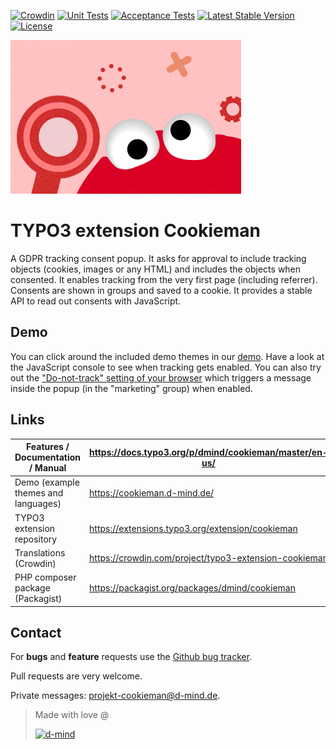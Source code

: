 [![Crowdin](https://badges.crowdin.net/typo3-extension-cookieman/localized.svg)](https://crowdin.com/project/typo3-extension-cookieman)
[![Unit Tests](https://github.com/dmind-gmbh/extension-cookieman/workflows/CGL%20&%20unit%20tests/badge.svg?event=push&branch=master)](https://github.com/dmind-gmbh/extension-cookieman/actions)
[![Acceptance Tests](https://github.com/dmind-gmbh/extension-cookieman/workflows/acceptance%20tests/badge.svg?event=push&branch=master)](https://github.com/dmind-gmbh/extension-cookieman/actions)
[![Latest Stable Version](https://poser.pugx.org/dmind/cookieman/v/stable)](https://packagist.org/packages/dmind/cookieman)
[![License](https://poser.pugx.org/dmind/cookieman/license)](https://packagist.org/packages/dmind/cookieman)

![Cookieman logo](Documentation/Images/illu-3zu2-cookieman-d-mind.png)

# TYPO3 extension Cookieman

A GDPR tracking consent popup. It asks for approval to include tracking objects (cookies, images or any HTML) and includes the objects when consented. It enables tracking from the very first page (including referrer). Consents are shown in groups and saved to a cookie. It provides a stable API to read out consents with JavaScript.

## Demo
You can click around the included demo themes in our [demo](https://cookieman.d-mind.de/). Have a look at the JavaScript console to see when tracking gets enabled. You can also try out the ["Do-not-track" setting of your browser](https://en.wikipedia.org/wiki/Do_Not_Track) which triggers a message inside the popup (in the "marketing" group) when enabled.

## Links
| **Features / Documentation / Manual** | <https://docs.typo3.org/p/dmind/cookieman/master/en-us/> |
| --- | --- |
| Demo (example themes and languages) | <https://cookieman.d-mind.de/> |
| TYPO3 extension repository |	<https://extensions.typo3.org/extension/cookieman> |
| Translations (Crowdin) | <https://crowdin.com/project/typo3-extension-cookieman> |
| PHP composer package (Packagist) | <https://packagist.org/packages/dmind/cookieman> |

## Contact
For **bugs** and **feature** requests use the [Github bug tracker](https://github.com/dmind-gmbh/extension-cookieman/issues).

Pull requests are very welcome.

Private messages: <projekt-cookieman@d-mind.de>.

> Made with love @
>
> [![d-mind](Documentation/Images/d-mind_logo_rgb.png)](https://www.d-mind.de/)
